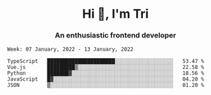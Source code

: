 <h1 align="center">Hi 👋, I'm Tri</h1>
<h3 align="center">An enthusiastic frontend developer</h3>

<!--START_SECTION:waka-->
```text
Week: 07 January, 2022 - 13 January, 2022

TypeScript   ██████████████████████░░░░░░░░░░░░░░░░░░░   53.47 % 
Vue.js       █████████▒░░░░░░░░░░░░░░░░░░░░░░░░░░░░░░░   22.58 % 
Python       ███████▓░░░░░░░░░░░░░░░░░░░░░░░░░░░░░░░░░   18.56 % 
JavaScript   █▓░░░░░░░░░░░░░░░░░░░░░░░░░░░░░░░░░░░░░░░   04.20 % 
JSON         ▒░░░░░░░░░░░░░░░░░░░░░░░░░░░░░░░░░░░░░░░░   01.20 % 
```
<!--END_SECTION:waka-->
